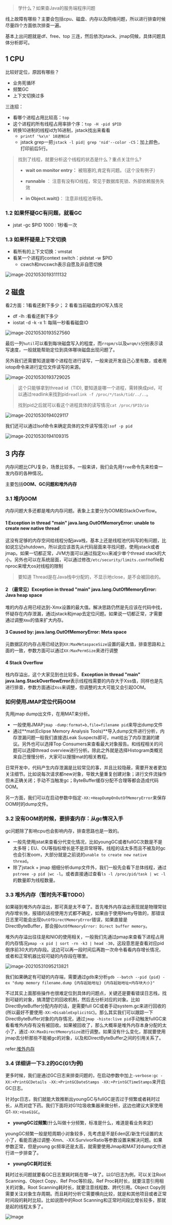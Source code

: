 > 学什么？如果查Java的服务端程序问题

线上故障有哪些？主要会包括cpu、磁盘、内存以及网络问题，所以进行排查时候尽量四个方面依次排查一遍。

基本上出问题就是df、free、top 三连，然后依次jstack、jmap伺候，具体问题具体分析即可。

## 1 CPU

比较好定位，原因有哪些？

- 业务死循环
- 频繁GC
- 上下文切换过多

三连招：

- 看哪个进程占用比较高：`top`
- 这个进程的所有线程占用率排个序：`top -H -pid $PID`
- 转换10进制的线程id为16进制，jstack找出来看看
  - `printf '%x\n' 10进制id`
  - jstack grep一把`jstack -l pid| grep 'nid'--color -C5`：加上颜色，打印前后5行。

> 找到了线程，就要分析这个线程的状态是什么？重点关注什么?
>
> - **wait on monitor entry：** 被阻塞的,肯定有问题。（这个没有例子）
>
> - **runnable** ： 注意有没有IO线程，常见于数据库死锁、外部依赖服务失效
>
> - **in Object.wait()**： 注意非线程池等待。

### 1.2 如果怀疑GC有问题，就看GC

- jstat -gc $PID 1000 : 1秒看一次

### 1.3 如果怀疑是上下文切换

- 看所有的上下文切换：vmstat
- 看某一个进程的context switch：pidstat -w $PID
  - cswch和nvcswch表示自愿及非自愿切换

![image-20210530193111132](经验0Java线上故障排查方法论.assets/image-20210530193111132-2374274.png)

## 2 磁盘

看2方面：1看看还剩下多少； 2 看看当前磁盘的IO写入情况

- df -lh :看看还剩下多少
- iostat -d -k -x 1: 每隔一秒看看磁盘IO



![image-20210530193527560](经验0Java线上故障排查方法论.assets/image-20210530193527560-2374529.png)

最后一列`%util`可以看到每块磁盘写入的程度，而`rrqpm/s`以及`wrqm/s`分别表示读写速度，一般就能帮助定位到具体哪块磁盘出现问题了。



另外我们还需要知道是哪个进程在进行读写，一般来说开发自己心里有数，或者用iotop命令来进行定位文件读写的来源。

![image-20210530193729025](经验0Java线上故障排查方法论.assets/image-20210530193729025-2374651.png)

> 这个只能够拿到thread id（TID), 要知道是哪一个进程，需转换成pid，可以通过readlink来找到pid`readlink -f /proc/*/task/tid/../..`。
>
> 找到pid之后就可以看这个进程具体的读写情况`cat /proc/$PID/io`

![image-20210530194029117](经验0Java线上故障排查方法论.assets/image-20210530194029117-2374830.png)

我们还可以通过lsof命令来确定具体的文件读写情况`lsof -p pid`

![image-20210530194109315](经验0Java线上故障排查方法论.assets/image-20210530194109315-2374870.png)

## 3 内存

内存问题比CPU复杂，场景比较多。一般来讲，我们会先用`free`命令先来检查一发内存的各种情况。

主要包括**OOM、GC问题和堆外内存**

### 3.1 堆内OOM

内存问题大多还都是堆内内存问题。表象上主要分为OOM和StackOverflow。

#### 1 **Exception in thread "main" java.lang.OutOfMemoryError: unable to create new native thread**

这没有足够的内存空间给线程分配java栈，基本上还是线程池代码写的有问题，比如说忘记shutdown，所以说应该首先从代码层面来寻找问题，使用jstack或者jmap。如果一切都正常，JVM方面可以通过指定`Xss`来减少单个thread stack的大小。另外也可以在系统层面，可以通过修改`/etc/security/limits.conf`nofile和nproc来增大os对线程的限制

> 要知道 Thread是在Java栈中分配的，不显示地close，是不会被回收的。

#### 2 **（最常见）Exception in thread "main" java.lang.OutOfMemoryError: Java heap space**

堆的内存占用已经达到-Xmx设置的最大值。解决思路仍然是先应该在代码中找，怀疑存在内存泄漏，通过jstack和jmap去定位问题。如果说一切都正常，才需要通过调整`Xmx`的值来扩大内存。

#### 3 **Caused by: java.lang.OutOfMemoryError: Meta space**

元数据区的内存占用已经达到`XX:MaxMetaspaceSize`设置的最大值，排查思路和上面的一致，参数方面可以通过`XX:MaxPermSize`来进行调整

#### 4 Stack Overflow

栈内存溢出，这个大家见到也比较多。**Exception in thread "main" java.lang.StackOverflowError**表示线程栈需要的内存大于Xss值，同样也是先进行排查，参数方面通过`Xss`来调整，但调整的太大可能又会引起OOM。

### 如何使用JMAP定位代码OOM

先用jmap dump出文件，在用MAT来分析。

- 一般使用JMAP`jmap -dump:format=b,file=filename pid`来导出dump文件
- 通过**mat(Eclipse Memory Analysis Tools)**导入dump文件进行分析，内存泄漏问题一般我们直接选Leak Suspects即可，mat给出了内存泄漏的建议。另外也可以选择Top Consumers来查看最大对象报告。和线程相关的问题可以选择thread overview进行分析。除此之外就是选择Histogram类概览来自己慢慢分析，大家可以搜搜mat的相关教程。



日常开发中，代码产生内存泄漏是比较常见的事，并且比较隐蔽，需要开发者更加关注细节。比如说每次请求都new对象，导致大量重复创建对象；进行文件流操作但未正确关闭；手动不当触发gc；ByteBuffer缓存分配不合理等都会造成代码OOM。

另一方面，我们可以在启动参数中指定`-XX:+HeapDumpOnOutOfMemoryError`来保存OOM时的dump文件。

### 3.2 没有OOM的时候，要排查内存：从gc情况入手

gc问题除了影响cpu也会影响内存，排查思路也是一致的。

- 一般先使用jstat来查看分代变化情况，比如youngGC或者fullGC次数是不是太多呀；EU、OU等指标增长是不是异常呀等。线程的话太多而且不被及时gc也会引发oom，大部分就是之前说的`unable to create new native thread`。
- 除了jstack + jmap 细细分析dump文件外，我们一般先会看下总体线程，通过`pstreee -p pid |wc -l`。或者直接通过查看`ls -l /proc/pid/task | wc -l`的数量即为线程数量。

### 3.3 堆外内存（暂时先不看TODO）

如果碰到堆外内存溢出，那可真是太不幸了。首先堆外内存溢出表现就是物理常驻内存增长快，报错的话视使用方式都不确定，如果由于使用Netty导致的，那错误日志里可能会出现`OutOfDirectMemoryError`错误，如果直接是DirectByteBuffer，那会报`OutOfMemoryError: Direct buffer memory`。

堆外内存溢出往往是和NIO的使用相关，一般我们先通过pmap来查看下进程占用的内存情况`pmap -x pid | sort -rn -k3 | head -30`，这段意思是查看对应pid倒序前30大的内存段。这边可以再一段时间后再跑一次命令看看内存增长情况，或者和正常机器比较可疑的内存段在哪里。

![image-20210531095213821](经验0Java线上故障排查方法论.assets/image-20210531095213821-1622425936222.png)

我们如果确定有可疑的内存端，需要通过gdb来分析`gdb --batch --pid {pid} -ex "dump memory filename.dump {内存起始地址} {内存起始地址+内存块大小}"`

不过其实上面那些操作也很难定位到具体的问题点，关键还是要看错误日志栈，找到可疑的对象，搞清楚它的回收机制，然后去分析对应的对象。比如DirectByteBuffer分配内存的话，是需要full GC或者手动system.gc来进行回收的(所以最好不要使用`-XX:+DisableExplicitGC`)。那么其实我们可以跟踪一下DirectByteBuffer对象的内存情况，通过`jmap -histo:live pid`手动触发fullGC来看看堆外内存有没有被回收。如果被回收了，那么大概率是堆外内存本身分配的太小了，通过`-XX:MaxDirectMemorySize`进行调整。如果没有什么变化，那就要使用jmap去分析那些不能被gc的对象，以及和DirectByteBuffer之间的引用关系了。

refer:[堆外内存](https://mp.weixin.qq.com/s/Ht3pXZmnSINJKmmGqHkppw)

### 3.4 详细讲一下3.2的GC(G1为例)

更多时候，我们是通过GC日志来排查问题的，在启动参数中加上`-verbose:gc -XX:+PrintGCDetails -XX:+PrintGCDateStamps -XX:+PrintGCTimeStamps`来开启GC日志。

针对gc日志，我们就能大致推断出youngGC与fullGC是否过于频繁或者耗时过长，从而对症下药。我们下面将对G1垃圾收集器来做分析，这边也建议大家使用G1`-XX:+UseG1GC`。

- **youngGC过频繁**(什么叫做十分频繁，标准是什么，难道是看业务来定)

youngGC频繁一般是短周期小对象较多，先考虑是不是Eden区/新生代设置的太小了，看能否通过调整-Xmn、-XX:SurvivorRatio等参数设置来解决问题。如果参数正常，但是young gc频率还是太高，就需要使用Jmap和MAT对dump文件进行进一步排查了。

- **youngGC耗时过长**

耗时过长问题就要看GC日志里耗时耗在哪一块了。以G1日志为例，可以关注Root Scanning、Object Copy、Ref Proc等阶段。Ref Proc耗时长，就要注意引用相关的对象。Root Scanning耗时长，就要注意线程数、跨代引用。Object Copy则需要关注对象生存周期。而且耗时分析它需要横向比较，就是和其他项目或者正常时间段的耗时比较。比如说图中的Root Scanning和正常时间段比增长较多，那就是起的线程太多了。

![Image](经验0Java线上故障排查方法论.assets/640-1622426736022)
